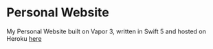# Personal Website

My Personal Website built on Vapor 3, written in Swift 5 and hosted on Heroku [here](https://conaloneill.herokuapp.com)
